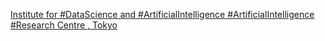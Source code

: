 [Institute for #DataScience and #ArtificialIntelligence   #ArtificialIntelligence #Research Centre , Tokyo](https://qi.tc/qi/118133)